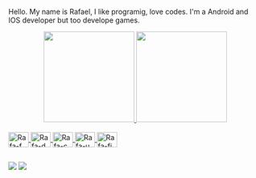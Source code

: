 Hello. My name is Rafael, I like programig, love codes.
I'm a Android and IOS developer but too develope games.


<div align="center">
  <a href="https://github.com/rafacardososales">
  <img height="180em" src="https://github-readme-stats.vercel.app/api?username=rafacardososales&show_icons=true&theme=merko&include_all_commits=true&count_private=true"/>
  <img height="180em" src="https://github-readme-stats.vercel.app/api/top-langs/?username=rafacardososales&layout=compact&langs_count=7&theme=merko"/>
</div>
<div style="display: inline_block"><br>
  <img align="center" alt="Rafa-f" height="30" width="40" <img src="https://cdn.jsdelivr.net/gh/devicons/devicon/icons/flutter/flutter-original.svg" />
  <img align="center" alt="Rafa-d" height="30" width="40" <img src="https://cdn.jsdelivr.net/gh/devicons/devicon/icons/dart/dart-original.svg" />
  <img align="center" alt="Rafa-c" height="30" width="40" <img src="https://cdn.jsdelivr.net/gh/devicons/devicon/icons/csharp/csharp-original.svg" />
  <img align="center" alt="Rafa-u" height="30" width="40" <img src="https://cdn.jsdelivr.net/gh/devicons/devicon/icons/unity/unity-original.svg" />
  <img align="center" alt="Rafa-fi" height="30" width="40" <img src="https://cdn.jsdelivr.net/gh/devicons/devicon/icons/firebase/firebase-plain.svg" />
  
</div>
  
  ##
  
<div> 
  <a href="https://www.instagram.com/rafaa_sales/" target="_blank"><img src="https://img.shields.io/badge/-Instagram-%23E4405F?style=for-the-badge&logo=instagram&logoColor=white" target="_blank"></a>
  <a href="https://www.linkedin.com/in/rafael-sales-b4bb37152/" target="_blank"><img src="https://img.shields.io/badge/-LinkedIn-%230077B5?style=for-the-badge&logo=linkedin&logoColor=white" target="_blank"></a> 
 
</div>  
